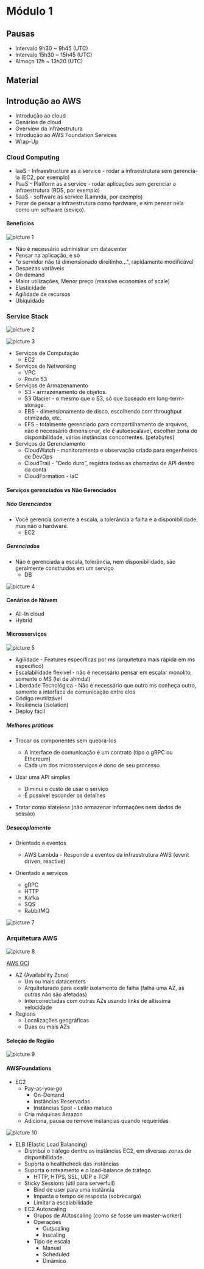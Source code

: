 # Módulo 1

## Pausas
- Intervalo 9h30 ~ 9h45 (UTC)
- Intervalo 15h30 ~ 15h45 (UTC)
- Almoço 12h ~ 13h20 (UTC)
  
## Material

## Introdução ao AWS

- Introdução ao cloud
- Cenários de cloud
- Overview da infraestrutura
- Introdução ao AWS Foundation Services
- Wrap-Up


### Cloud Computing
- IaaS - Infraestructure as a service - rodar a infraestrutura sem gerenciá-la (EC2, por exemplo)
- PaaS - Platform as a service - rodar aplicações sem gerenciar a infraestrutura (RDS, por exemplo)
- SaaS - software as service (Lamnda, por exemplo)
- Parar de pensar a infraestrutura como hardware, e sim pensar nela como um software (seviço). 



#### Benefícios

![picture 1](images/9168a8a79e63918ccacfcd1a0cf53241ea73d96287b2d3934bd628d98f534883.png)  

- Não é necessário administrar um datacenter
- Pensar na aplicação, e só
- "o servidor não tá dimensionado direitinho...", rapidamente modificável
- Despezas variáveis
- On demand
- Maior utilizações, Menor preço (massive economies of scale)
- Elasticidade
- Agilidade de recursos
- Ubiquidade

### Service Stack
![picture 2](images/b19483851c3a7dd4185a51b774080e6710ac290f2abb5ea4105eca06f0d59547.png)

![picture 3](images/a0a808d79a26cf1da9a6109bbb0e0e38fce133789932dea4f295d3dcfa2d695a.png)  


- Serviços de Computação
  - EC2
- Serviços de Networking
  - VPC
  - Route 53
- Serviços de Armazenamento
  - S3 - armazenamento de objetos.
  - S3 Glacier - o mesmo que o S3, só que baseado em long-term-storage.
  - EBS - dimensionamento de disco, escolhendo com throughput otimizado, etc.
  - EFS - totalmente gerenciado para compartilhamento de arquivos, não é necessário dimensionar, ele é autoescalável, escolher zona de disponibilidade, várias instâncias concorrentes. (petabytes)
- Serviços de Gerenciamento
  - CloudWatch - monitoramento e observação criado para engenheiros de DevOps
  - CloudTrail - "Dedo duro", registra todas as chamadas de API dentro da conta
  - CloudFormation - IaC

#### Serviços gerenciados vs Não Gerenciados

##### Não Gerenciados
- Você gerencia somente a escala, a tolerância a falha e a disponibilidade, mas não o hardware.
  - EC2

##### Gerenciados
- Não é gerenciada a escala, tolerância, nem disponibilidade, são geralmente construidos em um serviço
  - DB

![picture 4](images/764dbd250d0871158df94b5c1e5877055c1b3756a26feb99b031995d817cd4fb.png)


#### Cenários de Núvem

- All-In cloud
- Hybrid

#### Microsserviços

![picture 5](images/57bbf895a13f5d4b5978b48058bafa0de0767de73d757e51a899e334c833afe2.png)  

- Agilidade - Features específicas por ms (arquitetura mais rápida em ms específico)
- Escalabilidade flexível - não é necessário pensar em escalar monolito, somente o MS (lei de ahmdal)
- Liberdade Tecnológica - Não é necessário que outro ms conheça outro, somente a interface de comunicação entre eles
- Código reutilizável
- Resiliência (isolation)
- Deploy fácil

##### Melhores práticas
- Trocar os componentes sem quebrá-los
  - A interface de comunicação é um contrato (tipo o gRPC ou Ethereum)
  - Cada um dos microsserviços é dono de seu processo

- Usar uma API simples
  - Diminui o custo de usar o serviço
  - É possível esconder os detalhes

- Tratar como stateless (não armazenar informações nem dados de sessão)

##### Desacoplamento
- Orientado a eventos
  - AWS Lambda - Responde a eventos da infraestrutura AWS (event driven, reactive)

- Orientado a serviços
  - gRPC
  - HTTP
  - Kafka
  - SQS
  - RabbitMQ

 ![picture 7](images/0f6f121009d50895cad49980c14085a7dd779036a10d53c5a4828bb1c15727f7.png)  

### Arquitetura AWS

![picture 8](images/893745b2c78e3cfe579b135d0ddd096b753435aec19484bfc663ea5f4bde52da.png)  


[AWS GCI](https://apps.kaonadn.net/5181491956940800/index.html)

  - AZ (Availability Zone)
    - Um ou mais datacenters
    - Arquiteturado para existir isolamento de falha (falha uma AZ, as outras não são afetadas)
    - Interconectadas com outras AZs usando links de altíssima velocidade
  - Regions
    - Localizações geográficas
    - Duas ou mais AZs

#### Seleção de Região

![picture 9](images/cfb1ab941180f738b8f9d923f3e91cff64e122c170147717624427c8fc16bd38.png)  


#### AWSFoundations

- EC2
  - Pay-as-you-go
    - On-Demand
    - Instâncias Reservadas
    - Instâncias Spot - Leilão maluco
  - Cria máquinas Amazon
  - Adiciona, pausa ou remove instancias quando requeridas

![picture 10](images/ebe2304e9adf7ad8f04a087b95c5dcad7b64c224cd612b6fe0f0d2c176f77e02.png)  

- ELB (Elastic Load Balancing)
  - Distribui o tráfego dentre as instâncias EC2, em diversas zonas de disponibilidade.
  - Suporta o healthcheck das instâncias
  - Suporta o roteamento e o load-balance de tráfego
    - HTTP, HTPS, SSL, UDP e TCP
  - Sticky Sessions (útil para serverfull)
    - Bind de user para uma instância
    - Impacta o tempo de resposta (sobrecarga)
    - Limitar a escalabilidade
  - EC2 Autoscaling
    - Grupos de AUtoscaling (como se fosse um master-worker)
    - Operações
      - Outscaling
      - Inscaling
    - Tipo de escala
      - Manual
      - Scheduled
      - Dinâmico